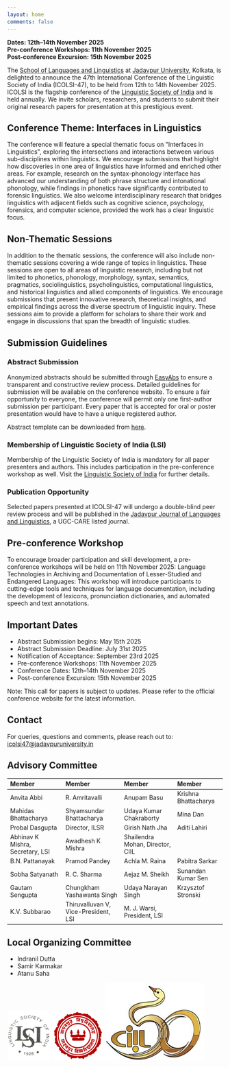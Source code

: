 ```yaml
---
layout: home
comments: false
---
```

**Dates: 12th–14th November 2025**  
**Pre-conference Workshops: 11th November 2025**  
**Post-conference Excursion: 15th November 2025**

The [School of Languages and Linguistics](https://jadavpuruniversity.in/academics/school-of-languages-and-linguistics/) at [Jadavpur University](https://jadavpuruniversity.in), Kolkata, is delighted to announce the 47th International Conference of the Linguistic Society of India (ICOLSI-47), to be held from 12th to 14th November 2025. ICOLSI is the flagship conference of the [Linguistic Society of India](https://www.lsi.org.in) and is held annually. We invite scholars, researchers, and students to submit their original research papers for presentation at this prestigious event.

## Conference Theme: Interfaces in Linguistics

The conference will feature a special thematic focus on "Interfaces in Linguistics", exploring the intersections and interactions between various sub-disciplines within linguistics. We encourage submissions that highlight how discoveries in one area of linguistics have informed and enriched other areas. For example, research on the syntax-phonology interface has advanced our understanding of both phrase structure and intonational phonology, while findings in phonetics have significantly contributed to forensic linguistics. We also welcome interdisciplinary research that bridges linguistics with adjacent fields such as cognitive science, psychology, forensics, and computer science, provided the work has a clear linguistic focus.

## Non-Thematic Sessions

In addition to the thematic sessions, the conference will also include non-thematic sessions covering a wide range of topics in linguistics. These sessions are open to all areas of linguistic research, including but not limited to phonetics, phonology, morphology, syntax, semantics, pragmatics, sociolinguistics, psycholinguistics, computational linguistics, and historical linguistics and allied components of linguistics. We encourage submissions that present innovative research, theoretical insights, and empirical findings across the diverse spectrum of linguistic inquiry. These sessions aim to provide a platform for scholars to share their work and engage in discussions that span the breadth of linguistic studies.

## Submission Guidelines

### Abstract Submission

Anonymized abstracts should be submitted through [EasyAbs](https://easyabs.linguistlist.org/submit/ICOLSI-47/) to ensure a transparent and constructive review process. Detailed guidelines for submission will be available on the conference website. To ensure a fair opportunity to everyone, the conference will permit only one first-author submission per participant. Every paper that is accepted for oral or poster presentation would have to have a unique registered author.

Abstract template can be downloaded from [here](ICOLSI-47-CfP.docx).

### Membership of Linguistic Society of India (LSI)

Membership of the Linguistic Society of India is mandatory for all paper presenters and authors. This includes participation in the pre-conference workshop as well. Visit the [Linguistic Society of India](https://www.lsi.org.in) for further details.

### Publication Opportunity

Selected papers presented at ICOLSI-47 will undergo a double-blind peer review process and will be published in the [Jadavpur Journal of Languages and Linguistics](https://sites.google.com/jadavpuruniversity.in/jjll-sll-ju/home), a UGC-CARE listed journal.

## Pre-conference Workshop

To encourage broader participation and skill development, a pre-conference workshops will be held on 11th November 2025:
Language Technologies in Archiving and Documentation of Lesser-Studied and Endangered Languages: This workshop will introduce participants to cutting-edge tools and techniques for language documentation, including the development of lexicons, pronunciation dictionaries, and automated speech and text annotations.

## Important Dates

- Abstract Submission begins: May 15th 2025
- Abstract Submission Deadline: July 31st 2025
- Notification of Acceptance: September 23rd 2025
- Pre-conference Workshops: 11th November 2025  
- Conference Dates: 12th–14th November 2025  
- Post-conference Excursion: 15th November 2025  

Note: This call for papers is subject to updates. Please refer to the official conference website for the latest information.

## Contact
For queries, questions and comments, please reach out to: <icolsi47@jadavpuruniversity.in>

## Advisory Committee

| Member                                   | Member                                   | Member                                     | Member                                   |
| :-------------------------------------- | :-------------------------------------- | :---------------------------------------- | :-------------------------------------- |
| Anvita Abbi                             | R. Amritavalli                           | Anupam Basu                                | Krishna Bhattacharya                     |
| Mahidas Bhattacharya                    | Shyamsundar Bhattacharya                | Udaya Kumar Chakraborty                    | Mina Dan                                 |
| Probal Dasgupta                         | Director, ILSR                          | Girish Nath Jha                            |      Aditi Lahiri                 |
| Abhinav K Mishra, Secretary, LSI        | Awadhesh K Mishra                        | Shailendra Mohan, Director, CIIL           |                                          |
| B.N. Pattanayak                         | Pramod Pandey                           | Achla M. Raina                             | Pabitra Sarkar                           |
| Sobha Satyanath                         | R. C. Sharma                            | Aejaz M. Sheikh                            | Sunandan Kumar Sen                       |
| Gautam Sengupta                         | Chungkham Yashawanta Singh              | Udaya Narayan Singh                        | Krzysztof Stronski                       |
| K.V. Subbarao                           | Thiruvalluvan V, Vice-President, LSI    | M. J. Warsi, President, LSI                |                                          |



## Local Organizing Committee

- Indranil Dutta
- Samir Karmakar
- Atanu Saha


![Linguistic Society of India](/assets/images/LSI_logo.png)
![Jadavpur University](/assets/images/JU_logo.png)
![Central Institute of Indian Languages](/assets/images/ciil.png)



